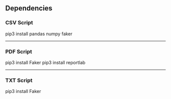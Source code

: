 ## Dependencies

### CSV Script
pip3 install pandas numpy faker

________________________________
### PDF Script
pip3 install Faker
pip3 install reportlab

________________________________
### TXT Script
pip3 install Faker


